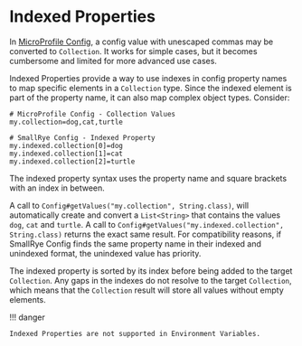 # Indexed Properties

In [MicroProfile Config](https://github.com/eclipse/microprofile-config/), a config value with unescaped commas may be 
converted to `Collection`. It works for simple cases, but it becomes cumbersome and limited for more advanced use cases.

Indexed Properties provide a way to use indexes in config property names to map specific elements in a `Collection` 
type. Since the indexed element is part of the property name, it can also map complex object types. Consider:

```properties
# MicroProfile Config - Collection Values
my.collection=dog,cat,turtle

# SmallRye Config - Indexed Property
my.indexed.collection[0]=dog
my.indexed.collection[1]=cat
my.indexed.collection[2]=turtle
```

The indexed property syntax uses the property name and square brackets with an index in between.

A call to `Config#getValues("my.collection", String.class)`, will automatically create and convert a `List<String>` 
that contains the values `dog`, `cat` and `turtle`. A call to `Config#getValues("my.indexed.collection", String.class)` 
returns the exact same result. For compatibility reasons, if SmallRye Config finds the same property name in their 
indexed and unindexed format, the unindexed value has priority.

The indexed property is sorted by its index before being added to the target `Collection`. Any gaps in the indexes do 
not resolve to the target `Collection`, which means that the `Collection` result will store all values without empty 
elements.

!!! danger

    Indexed Properties are not supported in Environment Variables.

